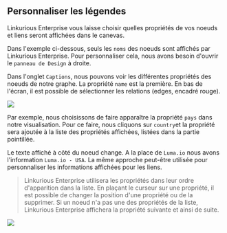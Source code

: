 ## Personnaliser les légendes

Linkurious Enterprise vous laisse choisir quelles propriétés de vos noeuds et liens seront affichées dans le canevas. 

Dans l'exemple ci-dessous, seuls les ```noms``` des noeuds sont affichés par Linkurious Enterprise. Pour personnaliser cela, nous avons besoin d'ouvrir le ```panneau de Design``` à droite.

Dans l'onglet ```Captions```, nous pouvons voir les différentes propriétés des noeuds de notre graphe. La propriété ```name``` est la première. En bas de l'écran, il est possible de sélectionner les relations (edges, encadré rouge).

![](https://github.com/Linkurious/linkurious-enterprise-manual/raw/master/en/style/2.png)


Par exemple, nous choisissons de faire apparaître la propriété ```pays``` dans notre visualisation. Pour ce faire, nous cliquons sur ```country```et la propriété sera ajoutée à la liste des propriétés affichées, listées dans la partie pointillée.



Le texte affiché à côté du noeud change. A la place de ```Luma.io``` nous avons l'information ```Luma.io - USA```.
La même approche peut-être utilisée pour personnaliser les informations affichées pour les liens.


> Linkurious Enterprise utilisera les propriétés dans leur ordre d'apparition dans la liste. En plaçant le curseur sur une propriété, il est possible de changer la position d'une propriété ou de la supprimer. Si un noeud n'a pas une des propriétés de la liste, Linkurious Enterprise affichera la propriété suivante et ainsi de suite.

![](https://github.com/Linkurious/linkurious-enterprise-manual/raw/master/en/style/3.png)

